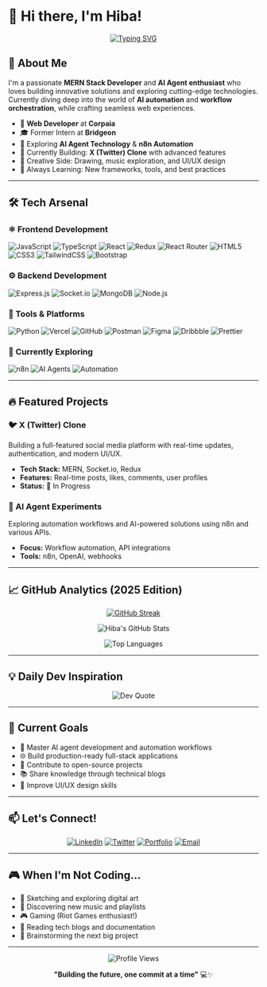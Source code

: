 # 👋 Hi there, I'm Hiba!

<div align="center">

[![Typing SVG](https://readme-typing-svg.herokuapp.com?font=Fira+Code&pause=1000&color=167CB8&center=true&vCenter=true&width=435&lines=MERN+Stack+Developer;AI+Agent+Enthusiast;Automation+Explorer;Creative+Problem+Solver)](https://git.io/typing-svg)

</div>

## 🚀 About Me

I'm a passionate **MERN Stack Developer** and **AI Agent enthusiast** who loves building innovative solutions and exploring cutting-edge technologies.  
Currently diving deep into the world of **AI automation** and **workflow orchestration**, while crafting seamless web experiences.

- 💼 **Web Developer** at **Corpaia**
- 🎓 Former Intern at **Bridgeon**
- 🤖 Exploring **AI Agent Technology** & **n8n Automation**
- 🔨 Currently Building: **X (Twitter) Clone** with advanced features
- 🎨 Creative Side: Drawing, music exploration, and UI/UX design
- 🌱 Always Learning: New frameworks, tools, and best practices

---

## 🛠️ Tech Arsenal

### ⚛️ Frontend Development
![JavaScript](https://img.shields.io/badge/javascript-%23323330.svg?style=for-the-badge&logo=javascript&logoColor=%23F7DF1E)
![TypeScript](https://img.shields.io/badge/typescript-%23007ACC.svg?style=for-the-badge&logo=typescript&logoColor=white)
![React](https://img.shields.io/badge/react-%23167CB8.svg?style=for-the-badge&logo=react&logoColor=white)
![Redux](https://img.shields.io/badge/redux-%23593d88.svg?style=for-the-badge&logo=redux&logoColor=white)
![React Router](https://img.shields.io/badge/React_Router-CA4245?style=for-the-badge&logo=react-router&logoColor=white)
![HTML5](https://img.shields.io/badge/html5-%23E34F26.svg?style=for-the-badge&logo=html5&logoColor=white)
![CSS3](https://img.shields.io/badge/css3-%231572B6.svg?style=for-the-badge&logo=css3&logoColor=white)
![TailwindCSS](https://img.shields.io/badge/tailwindcss-%2338B2AC.svg?style=for-the-badge&logo=tailwind-css&logoColor=white)
![Bootstrap](https://img.shields.io/badge/bootstrap-%238511FA.svg?style=for-the-badge&logo=bootstrap&logoColor=white)

### ⚙️ Backend Development
![Express.js](https://img.shields.io/badge/express.js-%23404d59.svg?style=for-the-badge&logo=express&logoColor=%2361DAFB)
![Socket.io](https://img.shields.io/badge/Socket.io-black?style=for-the-badge&logo=socket.io&badgeColor=010101)
![MongoDB](https://img.shields.io/badge/MongoDB-%2347A248.svg?style=for-the-badge&logo=mongodb&logoColor=white)
![Node.js](https://img.shields.io/badge/Node.js-%2343853D.svg?style=for-the-badge&logo=node.js&logoColor=white)

### 🧩 Tools & Platforms
![Python](https://img.shields.io/badge/Python-%233776AB.svg?style=for-the-badge&logo=python&logoColor=white)
![Vercel](https://img.shields.io/badge/vercel-%23000000.svg?style=for-the-badge&logo=vercel&logoColor=white)
![GitHub](https://img.shields.io/badge/github-%23121011.svg?style=for-the-badge&logo=github&logoColor=white)
![Postman](https://img.shields.io/badge/Postman-FF6C37?style=for-the-badge&logo=postman&logoColor=white)
![Figma](https://img.shields.io/badge/Figma-%23F24E1E.svg?style=for-the-badge&logo=figma&logoColor=white)
![Dribbble](https://img.shields.io/badge/Dribbble-EA4C89?style=for-the-badge&logo=dribbble&logoColor=white)
![Prettier](https://img.shields.io/badge/prettier-%23F7B93E.svg?style=for-the-badge&logo=prettier&logoColor=black)

### 🧠 Currently Exploring
![n8n](https://img.shields.io/badge/n8n-EA4B71?style=for-the-badge&logo=n8n&logoColor=white)
![AI Agents](https://img.shields.io/badge/AI_Agents-%23167CB8?style=for-the-badge&logo=artificial-intelligence&logoColor=white)
![Automation](https://img.shields.io/badge/Automation-%23BF9264?style=for-the-badge&logo=zapier&logoColor=white)

---

## 🔥 Featured Projects

### 🐦 X (Twitter) Clone
Building a full-featured social media platform with real-time updates, authentication, and modern UI/UX.  
- **Tech Stack:** MERN, Socket.io, Redux  
- **Features:** Real-time posts, likes, comments, user profiles  
- **Status:** 🚧 In Progress  

### 🤖 AI Agent Experiments
Exploring automation workflows and AI-powered solutions using n8n and various APIs.  
- **Focus:** Workflow automation, API integrations  
- **Tools:** n8n, OpenAI, webhooks  

---

## 📈 GitHub Analytics (2025 Edition)

<div align="center">

[![GitHub Streak](https://streak-stats.demolab.com?user=hiba-0325&theme=tokyonight&hide_border=true&v=2&date_format=M%20j%5B%2C%20Y%5D&currStreakNum=167CB8&sideNums=167CB8&currStreakLabel=BF9264&ring=BF9264)](https://git.io/streak-stats)

![Hiba's GitHub Stats](https://github-readme-stats.vercel.app/api?username=hiba-0325&show_icons=true&theme=tokyonight&hide_border=true&title_color=167CB8&icon_color=BF9264)

![Top Languages](https://github-readme-stats.vercel.app/api/top-langs/?username=hiba-0325&layout=compact&theme=tokyonight&hide_border=true&title_color=BF9264)

</div>

---

## 💡 Daily Dev Inspiration

<div align="center">

![Dev Quote](https://quotes-github-readme.vercel.app/api?type=horizontal&theme=tokyonight)

</div>

---

## 🎯 Current Goals

- 🚀 Master AI agent development and automation workflows  
- 🌐 Build production-ready full-stack applications  
- 🤝 Contribute to open-source projects  
- 📚 Share knowledge through technical blogs  
- 🎨 Improve UI/UX design skills  

---

## 📫 Let's Connect!

<div align="center">

[![LinkedIn](https://img.shields.io/badge/LinkedIn-%23167CB8?style=for-the-badge&logo=linkedin&logoColor=white)](https://linkedin.com/in/your-profile)
[![Twitter](https://img.shields.io/badge/Twitter-%23167CB8?style=for-the-badge&logo=twitter&logoColor=white)](https://twitter.com/your-handle)
[![Portfolio](https://img.shields.io/badge/Portfolio-%23BF9264?style=for-the-badge&logo=google-chrome&logoColor=white)](https://your-portfolio.com)
[![Email](https://img.shields.io/badge/Email-D14836?style=for-the-badge&logo=gmail&logoColor=white)](mailto:your-email@example.com)

</div>

---

## 🎮 When I'm Not Coding...

- 🎨 Sketching and exploring digital art  
- 🎵 Discovering new music and playlists  
- 🎮 Gaming (Riot Games enthusiast!)  
- 📖 Reading tech blogs and documentation  
- 🌟 Brainstorming the next big project  

---

<div align="center">

![Profile Views](https://visitcount.itsvg.in/api?id=hiba-0325&icon=2&color=167CB8)

**"Building the future, one commit at a time"** 💻✨  

</div>

<!-- Crafted with ❤️ and lots of ☕ -->
